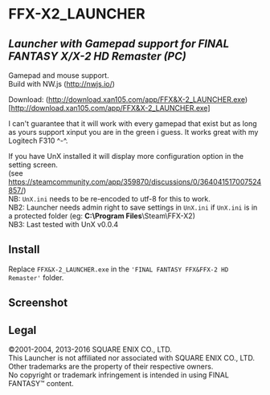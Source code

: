 # FFX-X2_LAUNCHER
*Launcher with Gamepad support for FINAL FANTASY X/X-2 HD Remaster (PC)*
--------------------------------

Gamepad and mouse support.<br />
Build with NW.js (http://nwjs.io/)<br />

Download: (http://download.xan105.com/app/FFX&X-2_LAUNCHER.exe)[http://download.xan105.com/app/FFX&X-2_LAUNCHER.exe]

I can't guarantee that it will work with every gamepad that exist but as long as yours support xinput you are in the green i guess. It works great with my Logitech F310 ^-^.

If you have UnX installed it will display more configuration option in the setting screen.<br /> 
(see https://steamcommunity.com/app/359870/discussions/0/364041517007524857/)<br /> 
NB: ```UnX.ini``` needs to be re-encoded to utf-8 for this to work.<br />
NB2: Launcher needs admin right to save settings in ```UnX.ini``` if ```UnX.ini``` is in a protected folder (eg: **C:\Program Files**\Steam\FFX-X2\)<br />
NB3: Last tested with UnX v0.0.4<br />

Install
-------

Replace ```FFX&X-2_LAUNCHER.exe``` in the ```'FINAL FANTASY FFX&FFX-2 HD Remaster'``` folder.

Screenshot
----------



Legal
-----
©2001-2004, 2013-2016 SQUARE ENIX CO., LTD.<br />
This Launcher is not affiliated nor associated with SQUARE ENIX CO., LTD.<br />
Other trademarks are the property of their respective owners.<br />
No copyright or trademark infringement is intended in using FINAL FANTASY™ content.<br />
